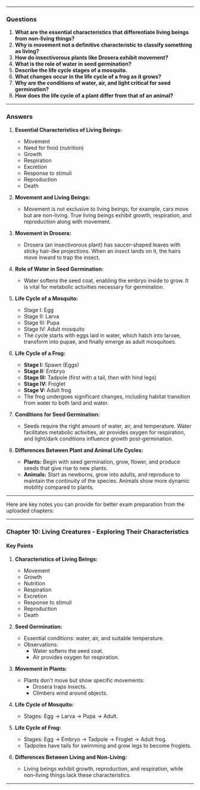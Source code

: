
---

### **Questions**

1. **What are the essential characteristics that differentiate living beings from non-living things?**
2. **Why is movement not a definitive characteristic to classify something as living?**
3. **How do insectivorous plants like Drosera exhibit movement?**
4. **What is the role of water in seed germination?**
5. **Describe the life cycle stages of a mosquito.**
6. **What changes occur in the life cycle of a frog as it grows?**
7. **Why are the conditions of water, air, and light critical for seed germination?**
8. **How does the life cycle of a plant differ from that of an animal?**

---

### **Answers**

1. **Essential Characteristics of Living Beings:**
    
    - Movement
    - Need for food (nutrition)
    - Growth
    - Respiration
    - Excretion
    - Response to stimuli
    - Reproduction
    - Death
2. **Movement and Living Beings:**
    
    - Movement is not exclusive to living beings; for example, cars move but are non-living. True living beings exhibit growth, respiration, and reproduction along with movement.
3. **Movement in Drosera:**
    
    - Drosera (an insectivorous plant) has saucer-shaped leaves with sticky hair-like projections. When an insect lands on it, the hairs move inward to trap the insect.
4. **Role of Water in Seed Germination:**
    
    - Water softens the seed coat, enabling the embryo inside to grow. It is vital for metabolic activities necessary for germination.
5. **Life Cycle of a Mosquito:**
    
    - Stage I: Egg
    - Stage II: Larva
    - Stage III: Pupa
    - Stage IV: Adult mosquito
    - The cycle starts with eggs laid in water, which hatch into larvae, transform into pupae, and finally emerge as adult mosquitoes.
6. **Life Cycle of a Frog:**
    
    - **Stage I:** Spawn (Eggs)
    - **Stage II:** Embryo
    - **Stage III:** Tadpole (first with a tail, then with hind legs)
    - **Stage IV:** Froglet
    - **Stage V:** Adult frog
    - The frog undergoes significant changes, including habitat transition from water to both land and water.
7. **Conditions for Seed Germination:**
    
    - Seeds require the right amount of water, air, and temperature. Water facilitates metabolic activities, air provides oxygen for respiration, and light/dark conditions influence growth post-germination.
8. **Differences Between Plant and Animal Life Cycles:**
    
    - **Plants:** Begin with seed germination, grow, flower, and produce seeds that give rise to new plants.
    - **Animals:** Start as newborns, grow into adults, and reproduce to maintain the continuity of the species. Animals show more dynamic mobility compared to plants.

---
Here are key notes you can provide for better exam preparation from the uploaded chapters:

---

### **Chapter 10: Living Creatures - Exploring Their Characteristics**

#### **Key Points**

1. **Characteristics of Living Beings:**
    
    - Movement
    - Growth
    - Nutrition
    - Respiration
    - Excretion
    - Response to stimuli
    - Reproduction
    - Death
2. **Seed Germination:**
    
    - Essential conditions: water, air, and suitable temperature.
    - Observations:
        - Water softens the seed coat.
        - Air provides oxygen for respiration.
3. **Movement in Plants:**
    
    - Plants don't move but show specific movements:
        - Drosera traps insects.
        - Climbers wind around objects.
4. **Life Cycle of Mosquito:**
    
    - Stages: Egg → Larva → Pupa → Adult.
5. **Life Cycle of Frog:**
    
    - Stages: Egg → Embryo → Tadpole → Froglet → Adult frog.
    - Tadpoles have tails for swimming and grow legs to become froglets.
6. **Differences Between Living and Non-Living:**
    
    - Living beings exhibit growth, reproduction, and respiration, while non-living things lack these characteristics.

---
